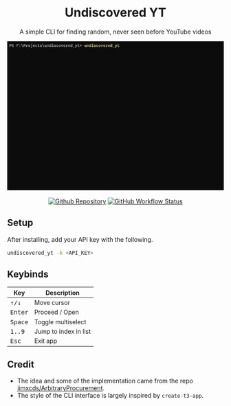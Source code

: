 <div align="center">

# Undiscovered YT

A simple CLI for finding random, never seen before YouTube videos

![Demo](demo.gif)

[<img alt="Github Repository" src="https://img.shields.io/badge/github-undiscovered_yt-8da0cb?style=for-the-badge&labelColor=555555&logo=github">](https://github.com/LiamGallagher737/undiscovered_yt)
[<img alt="GitHub Workflow Status" src="https://img.shields.io/github/actions/workflow/status/LiamGallagher737/undiscovered_yt/ci.yml?branch=main&style=for-the-badge">](https://github.com/LiamGallagher737/undiscovered_yt/actions/workflows/ci.yml)

</div>

## Setup

After installing, add your API key with the following.

```sh
undiscovered_yt -k <API_KEY>
```

## Keybinds

| Key              | Description           |
|------------------|-----------------------|
| <kbd>↑/↓</kbd>   | Move cursor           |
| <kbd>Enter</kbd> | Proceed / Open        |
| <kbd>Space</kbd> | Toggle multiselect    |
| <kbd>1..9</kbd>  | Jump to index in list |
| <kbd>Esc</kbd>   | Exit app              |

## Credit

- The idea and some of the implementation came from the repo [jimxcds/ArbitraryProcurement](https://github.com/jimxcds/ArbitraryProcurement).
- The style of the CLI interface is largely inspired by `create-t3-app`.
